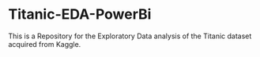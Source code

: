# Titanic-EDA-PowerBi
This is a Repository for the Exploratory Data analysis of the Titanic dataset acquired from Kaggle. 

